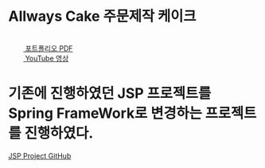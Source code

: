 # Allways Cake 주문제작 케이크

<br>

<a href="https://github.com/Left3to4/Allways/blob/main/4%E1%84%8C%E1%85%A9%20PT.pdf" rel="nofollow">
<img src="https://cdn.icon-icons.com/icons2/1066/PNG/512/Books_icon-icons.com_76879.png" width="30" height="15" style="max-width: 100%;">
포트폴리오 PDF</a>

<br>

<a href="https://youtu.be/1le8L2dUijY" rel="nofollow">
<img src="https://user-images.githubusercontent.com/113036608/213998064-91428e50-80ec-4e94-b89c-dd6f9217d162.png" width="30" height="15" style="max-width: 100%;">
YouTube 영상</a>

<br>

# 기존에 진행하였던 JSP 프로젝트를 </br> Spring FrameWork로 변경하는 프로젝트를 진행하였다.

<a href="https://github.com/Left3to4/Allways" rel="nofollow">JSP Project GitHub</a>
